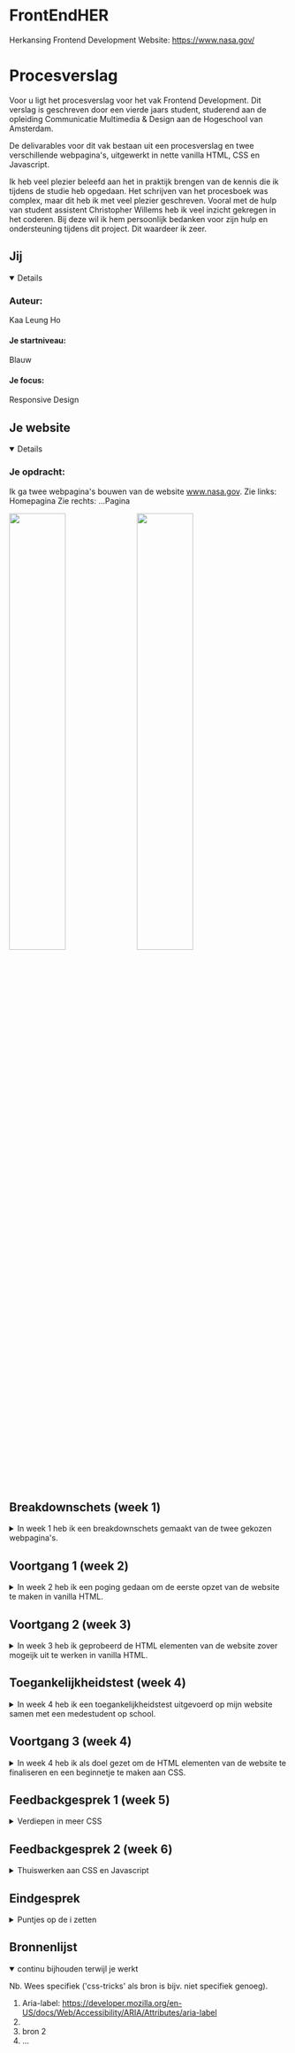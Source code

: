 # FrontEndHER
Herkansing Frontend Development
Website: https://www.nasa.gov/

# Procesverslag
Voor u ligt het procesverslag voor het vak Frontend Development. Dit verslag is geschreven door een vierde jaars student, studerend aan de opleiding Communicatie Multimedia & Design aan de Hogeschool van Amsterdam.

De delivarables voor dit vak bestaan uit een procesverslag en twee verschillende webpagina's, uitgewerkt in nette vanilla HTML, CSS en Javascript.

Ik heb veel plezier beleefd aan het in praktijk brengen van de kennis die ik tijdens de studie heb opgedaan. Het schrijven van het procesboek was complex, maar dit heb ik met veel plezier geschreven. Vooral met de hulp van student assistent Christopher Willems heb ik veel inzicht gekregen in het coderen. Bij deze wil ik hem persoonlijk bedanken voor zijn hulp en ondersteuning tijdens dit project. Dit waardeer ik zeer.


## Jij

<details open>

### Auteur:
Kaa Leung Ho

#### Je startniveau:
Blauw

#### Je focus:
Responsive Design
 
</details>



## Je website

<details open>

### Je opdracht:
Ik ga twee webpagina's bouwen van de website www.nasa.gov.
Zie links: Homepagina
Zie rechts: ...Pagina

<p float="left">
  <img src="https://github.com/user-attachments/assets/f65bbe32-0f72-454d-8702-caeed4db7469" width="45%" />
  <img src="https://github.com/user-attachments/assets/f65bbe32-0f72-454d-8702-caeed4db7469" width="45%" />
</p>
 
</details>


## Breakdownschets (week 1)

<details>

<summary>In week 1 heb ik een breakdownschets gemaakt van de twee gekozen webpagina's.</summary>

  <img src="https://github.com/user-attachments/assets/ab70bb90-eccb-4441-a830-f600550166d6" width="45%" />

</details>



## Voortgang 1 (week 2)

<details>
 
<summary>In week 2 heb ik een poging gedaan om de eerste opzet van de website te maken in vanilla HTML.</summary>

### Stand van zaken
In week 2 heb ik een poging gedaan om een eerste opzet van de homepage in vanilla HTML te maken. Het structureren van de content in HTML was in het begin behoorlijk lastig. Het was namelijk al een tijdje geleden dat ik met code had gewerkt, en ik wist niet precies waar ik moest beginnen. Daarom besloot ik maar gewoon ergens te starten, en mijn gekozen website na te bouwen. Tijdens het voortgangsgesprek kwam ik er echter achter dat mijn code niet in orde was.

Ik had namelijk geen mobile-first-aanpak gehanteerd. Een studentassistent legde mij uit dat het belangrijk is om altijd mobile-first te beginnen. Bij een mobile-first-aanpak wordt vanaf het begin al een responsief ontwerp toegepast. Bovendien begreep ik dat het eenvoudiger is om vanuit een mobiele layout naar een  desktoplayout te schalen dan andersom.

### Agenda voor meeting
n.v.t.

### Verslag van meeting
- Altijd mobile-first beginnen bij het schrijven van code.
- Huiswerk voor volgende week: Homepagine in html (zover mogelijk) uitwerken.

</details>



## Voortgang 2 (week 3)

<details>
 
<summary>In week 3 heb ik geprobeerd de HTML elementen van de website zover mogeijk uit te werken in vanilla HTML.</summary>


### Stand van zaken
Bij deze voortgangsgesprek heb ik kritische feedback ontvangen over het schrijven van non-sematische elementen in mijn HTML document. Ik begreep niet goed waarom ik geen 'div' en 'classes' mocht gebruiken. Na uitgebreide uitleg van Danny de Vries begrijp ik nu eindelijk het belang van het gebruik van semantisch correcte HTML-elementen, zoals header, main en footer. Het gebruik van semantische elementen zorgt namelijk ervoor dat de content duidelijk georganiseerd is.

Dit is een voorbeeld van semantische incorrecte code:

```css
<div>
 <ul>
   <li><a href="#">Home</a></li>
   <li><a href="#">News & Events</a></li>
   <li><a href="#">Multimedia</a></li>
   <li><a href="#">NASA+</a></li>
   <li><a href="#">Missions</a></li>
 </ul>
</div>
```

Dit is een voorbeeld van semantische correcte code:

```css
<nav>
 <ul>
   <li><a href="#">Home</a></li>
   <li><a href="#">News & Events</a></li>
   <li><a href="#">Multimedia</a></li>
   <li><a href="#">NASA+</a></li>
   <li><a href="#">Missions</a></li>
 </ul>
</nav>
```

Tot slot heb ik ook het verschil geleerd tussen 'button' en 'a'. Een 'button' wordt gebruikt voor interacties binnen dezelfde webpagina, zoals het uitvoeren van een actie of het activeren van een javascript-element. Daarentegen wordt een 'a' gebruikt om door te navigeren naar een andere webpagina.

Ik heb 'button' toegepast voor het toggelen van de hamburger side menu:

```css
<button aria-label="Toggle Sidebar" aria-expanded="false">☰</button>
```

Ik heb 'a' toegepast voor het creëren van links op de homepagina:

```css
<nav>
 <a href="#">News & Events</a>
 <a href="#">Multimedia</a>
 <a href="#">NASA+</a>
</nav>
```

### Agenda voor meeting
n.v.t.

### Verslag van meeting
- Uitleg en de gedachtepunt omtrent het schrijven van semantische elementen in de HTML document.
- Geen 'div' of 'classes' gebruiken, maar CSS selectors.

</details>



## Toegankelijkheidstest (week 4)

<details>
<summary>In week 4 heb ik een toegankelijkheidstest uitgevoerd op mijn website samen met een medestudent op school.</summary>

### Bevindingen
Onderstaand worden de belangrijkste bevindingen vermeld die in de test naar voren kwamen:

#### De dropdown menu in de navigatiebalk (Desktop versie)
De screenreader werd ingezet om de toegankelijkheid en inclusiviteit van de website www.nasa.gov te meten. Hieruit bleek dat de navigatie in het dropdownmenu van de navigatiebalk op de homepagina niet optimaal is ontworpen voor gebruikers met bewegingsbeperkingen. Gebruikers kunnen namelijk niet eenvoudig met de pijltjestoetsen door het menu navigeren. Aangezien het dropdownmenu een groot aantal onderwerpen bevat, moeten gebruikers elk onderwerp individueel doorlopen. Dit maakt het niet mogelijk om direct de gewenste webpagina te selecteren, wat de gebruiksvriendelijkheid van de gebruiker belemmert.

  <img src="Schermafbeelding 2025-01-26 om 23 24 34" src="https://github.com/user-attachments/assets/efbde683-d8d2-4fb0-825a-7da790654185" width="45%" />

Het probleem kan worden opgelost door een duidelijke hiërarchische structuur op te zetten die het navigeren binnen het dropdownmenu eenvoudiger maakt. Dit houdt in dat gebruikers vanuit het hoofdmenu de mogelijkheid krijgen om een onderwerp te selecteren, waarna gebruikers direct toegang hebben tot de bijbehorende subonderwerpen of artikelen binnen die categorie. Daarnaast kan een optie worden toegevoegd waarmee gebruikers eenvoudig kunnen schakelen tussen andere hoofdonderwerpen.

#### Videos spelen continu af in een loop 
De website van NASA maakt veel gebruik van bewegende achtergronden bij artikelen op de homepagina. Deze video's worden continu afgespeeld en stoppen niet automatisch. Deze elementen kunnen de prestaties van de website negatief beïnvloeden, met name wanneer apparaten niet krachtig genoeg zijn om deze beelden soepel af te spelen.

Het probleem kan worden opgelost door minder belastende elementen, zoals GIF's, te gebruiken. Daarnaast is het ook een idee om gebruikers de mogelijkheid te geven om deze animaties handmatig uit te schakelen.

</details>



## Voortgang 3 (week 4)

<details>
<summary>In week 4 heb ik als doel gezet om de HTML elementen van de website te finaliseren en een beginnetje te maken aan CSS.</summary>

### Stand van zaken
De mobiele versie is klaar, dus ik begin nu met de ontwikkeling van de desktopversie. Dit betekent dat ik eerst de benodigde HTML-elementen voor de desktopversie moet opzetten. Zodra deze klaar zijn, zal ik verdergaan met het toepassen van CSS. Christopher Willems heeft mij enorm geholpen bij het implementeren van media queries, waarmee content kan worden toegevoegd of verwijderd om de website responsief te maken voor verschillende schermformaten.
Daarnaast ga ik ook een beginnetje maken aan Javascript om het hamburgermenu interactief te maken.

  <img src="https://github.com/user-attachments/assets/b7a143d4-89dc-42d8-b8b1-1bcd05fa8264" width="45%" />
  <img src="https://github.com/user-attachments/assets/e7fc943e-aa05-4431-92dd-643a2a9651f2" width="45%" />

Christopher Willems heeft mij uitleg gegeven hoe ik mijn website responsive kan maken door mediaqueries te gebruiken.
De 'min-width' element geeft aan hoe de webpagina hoort te gedragen, wanneer de webpagina een bepaalde minimale breedte heeft kunnen bereiken.
Ik heb onderstaand lopen oefenen met kleuren om deze veranderingen eenvoudig te kunnen zien.

```css
@media (min-width: 640px) {
    main {
        background-color: purple;
    }
}

@media (min-width: 800px) {
    main {
        background-color: yellow;
    }
}

@media (min-width: 1024px) {
    main {
        background-color: red;
    }
}
```

### Agenda voor meeting
n.v.t.

### Verslag van meeting
- De Mobile First aanpak is af en goedgekeurd.
- Uitleg gekregen responsive design en bijbehorende media media query.

</details>



## Feedbackgesprek 1 (week 5)

<details>
<summary>Verdiepen in meer CSS</summary>

### Stand van zaken
Ik heb mij wezen verdiepen in responsive design en hoe elementen toegevoegd, verwijderd of verplaatst kunnen worden op de webpagina. Hierbij heb ik gewerkt met breakpoints om de lay-out dynamisch aan te passen aan verschillende schermformaten. Mijn website heeft drie responsieve ontwerpen met twee breakpoints.
De website begint met een minimale min-width van 600px. Het eerste breakpoint is ingesteld op 640px en het tweede breakpoint op 1024px. Hierdoor wordt de website optimaal weergegeven op diverse schermgroottes.

### Kernpunten deze week
- Min-width zorgt ervoor dat de website een minimale dimensie kan behouden om het te laten werken.
- Niet alle elementen worden meegeschaald met de responsiveness van de website.
- Uitleg gekregen Javascript.

</details>



## Feedbackgesprek 2 (week 6)

<details>
<summary>Thuiswerken aan CSS en Javascript</summary>

### Stand van zaken
Deze week was erg druk geweest voor mij, omdat ik een herkansing had voor een ander vak die ik echt moest halen. Hierdoor kon ik helaas niet deelnemen aan de feedbackgesprekken op school. Om dit te compenseren, heb ik mezelf verdiept in online bronnen voor het finaliseren van mijn website. Christopher Willems heeft mij een hele handige open-source website aanbevolen om theorieën en documentatie op te zoeken, namelijk MDN Web Docs.

### Kernpunten deze week
- Min-width zorgt ervoor dat de website een minimale dimensie kan behouden om het te laten werken.
- Niet alle elementen worden meegeschaald met de responsiveness van de website.
- Uitleg gekregen Javascript.

</details>

## Eindgesprek 

<details>
<summary>Puntjes op de i zetten</summary>

### Stand van zaken
Door de herkansing kon ik ook niet deelnemen aan aan het eindgesprek. Ik heb contact gezocht met Christopher Willems. Samen hebben wij naar mijn code gekeken.

### Screenshot(s)

hier screenshot(s) van je eindresultaat

</details>















## Bronnenlijst

<details open>
<summary>continu bijhouden terwijl je werkt</summary>

Nb. Wees specifiek ('css-tricks' als bron is bijv. niet specifiek genoeg).

1. Aria-label: https://developer.mozilla.org/en-US/docs/Web/Accessibility/ARIA/Attributes/aria-label
2. 
3. bron 2
4. ...

</details>
